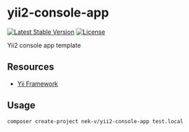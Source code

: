 yii2-console-app
===========
[![Latest Stable Version](https://poser.pugx.org/nek-v/yii2-console-app/v/stable.svg)](https://packagist.org/packages/nek-v/yii2-console-app)
[![License](https://poser.pugx.org/nek-v/yii2-console-app/license.svg)](https://packagist.org/packages/nek-v/console-min-app)

Yii2 console app template

## Resources
* [Yii Framework](http://yiiframework.com/)

## Usage
```bash
composer create-project nek-v/yii2-console-app test.local
```